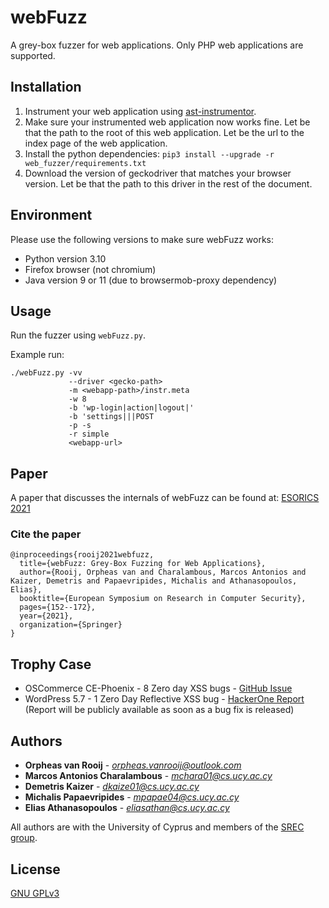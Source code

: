 # webFuzz

A grey-box fuzzer for web applications.
Only PHP web applications are supported.

## Installation

1. Instrument your web application using [ast-instrumentor](https://github.com/ovanr/webFuzz/tree/v1.2.1/instrumentor/).
2. Make sure your instrumented web application now works fine.
   Let <webapp-path> be that the path to the root of this web application.
   Let <webapp-url> be the url to the index page of the web application.
3. Install the python dependencies:  ```pip3 install --upgrade -r web_fuzzer/requirements.txt```
4. Download the version of geckodriver that matches your browser version.
   Let <gecko-path> be that the path to this driver in the rest of the document.

## Environment

Please use the following versions to make sure webFuzz works:

- Python version 3.10
- Firefox browser (not chromium)
- Java version 9 or 11 (due to browsermob-proxy dependency) 

## Usage

Run the fuzzer using `webFuzz.py`.

Example run: 
```
./webFuzz.py -vv 
             --driver <gecko-path>
             -m <webapp-path>/instr.meta 
             -w 8 
             -b 'wp-login|action|logout|' 
             -b 'settings|||POST 
             -p -s 
             -r simple 
             <webapp-url>
```

## Paper

A paper that discusses the internals of webFuzz can be found at: 
[ESORICS 2021](https://www.researchgate.net/publication/354942205_webFuzz_Grey-Box_Fuzzing_for_Web_Applications)

### Cite the paper
```
@inproceedings{rooij2021webfuzz,
  title={webFuzz: Grey-Box Fuzzing for Web Applications},
  author={Rooij, Orpheas van and Charalambous, Marcos Antonios and Kaizer, Demetris and Papaevripides, Michalis and Athanasopoulos, Elias},
  booktitle={European Symposium on Research in Computer Security},
  pages={152--172},
  year={2021},
  organization={Springer}
}
```

## Trophy Case

* OSCommerce CE-Phoenix - 8 Zero day XSS bugs - [GitHub Issue](https://github.com/gburton/CE-Phoenix/issues/1039)
* WordPress 5.7 - 1 Zero Day Reflective XSS bug - [HackerOne Report](https://hackerone.com/reports/1103740) (Report will be publicly available as soon as a bug fix is released)

## Authors

* **Orpheas van Rooij** - *orpheas.vanrooij@outlook.com*
* **Marcos Antonios Charalambous** - *mchara01@cs.ucy.ac.cy*
* **Demetris Kaizer** - *dkaize01@cs.ucy.ac.cy*
* **Michalis Papaevripides** - *mpapae04@cs.ucy.ac.cy*
* **Elias Athanasopoulos** - *eliasathan@cs.ucy.ac.cy*

All authors are with the University of Cyprus and members of the [SREC group](https://srec.cs.ucy.ac.cy). 

## License
[GNU GPLv3](https://choosealicense.com/licenses/gpl-3.0/)

